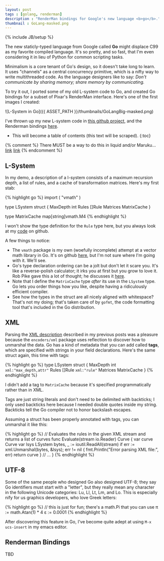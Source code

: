 ```yaml
---
layout: post
tags : [golang, renderman]
description : "RenderMan bindings for Google's new language <b>go</b>."
thumbnail : GoLang-masked.png
---
```

{% include JB/setup %}

The new staticly-typed language from Google called **Go** might displace C99 as my favorite compiled language.  It's so pretty, and so fast, that I'm even considering it in lieu of Python for common scripting tasks.

Minimalism is a core tenant of Go's design, so it doesn't take long to learn.  It uses "channels" as a central concurrency primitive, which is a nifty way to write multithreaded code.  As the language designers like to say: *Don't communicate by sharing memory; share memory by communicating.* 

To try it out, I ported some of my old L-system code to Go, and created Go bindings for a subset of Pixar's RenderMan interface.  Here's one of the first images I created:

![L-System in Go]({{ ASSET_PATH }}/thumbnails/GoLangBig-masked.png)

I've thrown up my new L-system code in [this github project](https://github.com/prideout/lsystem/tree/master/Go), and the Renderman bindings [here](https://github.com/prideout/gorman).

* This will become a table of contents (this text will be scraped).
{:toc}

{% comment %}
There MUST be a way to do this in liquid and/or Maruku...
<a href="#lsystem">link</a>
<a href="#xml">link</a>
{% endcomment %}

## L-System

In my demo, a description of a l-system consists of a maximum recursion depth, a list of rules, and a cache of transformation matrices.  Here's my first stab:

{% highlight go %}
import ( "vmath" )

type LSystem struct {
    MaxDepth int
    Rules    []Rule
    Matrices MatrixCache
}

type MatrixCache map[string]vmath.M4
{% endhighlight %}

I won't show the type definition for the `Rule` type here, but you always look at my [code](https://github.com/prideout/lsystem/blob/master/Go/lsystem.go) on github.

A few things to notice:

*   The `vmath` package is my own (woefully incomplete) attempt at a vector math library in Go.  It's on github [here](https://github.com/prideout/govmath), but I'm not sure where I'm going with it.  We'll see.
*   Go's type declaration ordering can be a jolt but don't let it scare you.  It's like a reverse-polish calculator; it irks you at first but you grow to love it. Rob Pike gave this a lot of thought; he discusses it [here](http://blog.golang.org/2010/07/gos-declaration-syntax.html).
*   Note that I define the `MatrixCache` type *after* its use in the `LSystem` type.  Go lets you order things how you like, despite having a ridiculously efficient compiler.
*   See how the types in the struct are all nicely aligned with whitespace?  That's not my doing; that's taken care of by `gofmt`, the code formatting tool that's included in the Go distribution.

## XML

Parsing the [XML description](http://prideout.net/blog/?p=44#rules) described in my previous posts was a pleasure because the `encoders/xml` package uses reflection to discover how to unmarshal the data.  Go has a kind of metadata that you can add called **tags**, which are specified with strings in your field declarations.  Here's the same struct again, this time with tags:

{% highlight go %}
type LSystem struct {
    MaxDepth int    `xml:"max_depth,attr"`
    Rules    []Rule `xml:"rule"`
    Matrices MatrixCache
}
{% endhighlight %}

I didn't add a tag to `MatrixCache` because it's specified programmatically rather than in XML.

Tags are just string literals and don't need to be delimited with backticks; I only used backticks here because I needed double quotes inside my string.  Backticks tell the Go compiler not to honor backslash escapes.

Assuming a struct has been properly annotated with tags, you can unmarshal it like this:

{% highlight go %}
// Evaluates the rules in the given XML stream and returns a list of curves
func Evaluate(stream io.Reader) Curve {
    var curve Curve
    var lsys LSystem
	bytes, _ := ioutil.ReadAll(stream)
    if err := xml.Unmarshal(bytes, &lsys); err != nil {
        fmt.Println("Error parsing XML file:", err)
        return curve
    }
    // ...
}
{% endhighlight %}

## UTF-8

Some of the same people who designed Go also designed UTF-8; they say Go identifiers must start with a "letter", but they really mean any character in the following Unicode categories: Lu, Ll, Lt, Lm, and Lo.  This is especially nify for us graphics developers, who love Greek letters:

{% highlight go %}
// this is just for fun; there's a math.Pi that you can use
π := math.Atan(1) * 4 
ε := 0.0001
{% endhighlight %}

After discovering this feature in Go, I've become quite adept at using `M-x ucs-insert` in my emacs editor.

## Renderman Bindings

TBD
